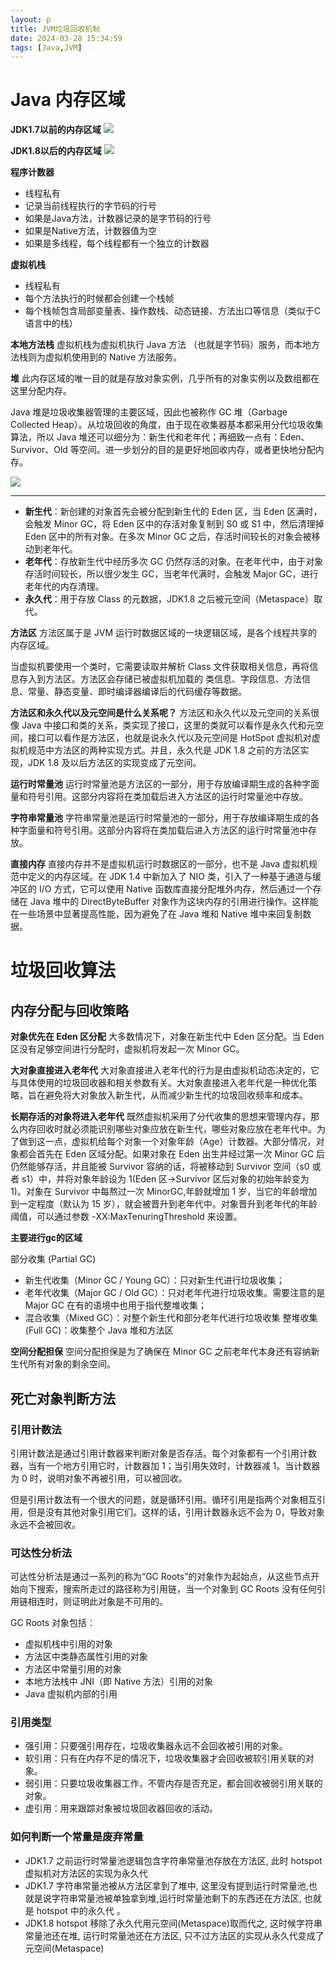 ```yaml
---
layout: p
title: JVM垃圾回收机制
date: 2024-03-28 15:34:59
tags: [Java,JVM]
---
```


# Java 内存区域

**JDK1.7以前的内存区域**
![](https://pic.liahnu.top/img/202403281536095.png)

**JDK1.8以后的内存区域**
![](https://oss.javaguide.cn/github/javaguide/java/jvm/java-runtime-data-areas-jdk1.8.png)


**程序计数器**

- 线程私有
- 记录当前线程执行的字节码的行号
- 如果是Java方法，计数器记录的是字节码的行号
- 如果是Native方法，计数器值为空
- 如果是多线程，每个线程都有一个独立的计数器


**虚拟机栈**

- 线程私有
- 每个方法执行的时候都会创建一个栈帧
- 每个栈帧包含局部变量表、操作数栈、动态链接、方法出口等信息（类似于C语言中的栈）

**本地方法栈**
虚拟机栈为虚拟机执行 Java 方法 （也就是字节码）服务，而本地方法栈则为虚拟机使用到的 Native 方法服务。 

**堆**
此内存区域的唯一目的就是存放对象实例，几乎所有的对象实例以及数组都在这里分配内存。

Java 堆是垃圾收集器管理的主要区域，因此也被称作 GC 堆（Garbage Collected Heap）。从垃圾回收的角度，由于现在收集器基本都采用分代垃圾收集算法，所以 Java 堆还可以细分为：新生代和老年代；再细致一点有：Eden、Survivor、Old 等空间。进一步划分的目的是更好地回收内存，或者更快地分配内存。

![](https://oss.javaguide.cn/github/javaguide/java/jvm/hotspot-heap-structure.png)

****
- **新生代**：新创建的对象首先会被分配到新生代的 Eden 区，当 Eden 区满时，会触发 Minor GC，将 Eden 区中的存活对象复制到 S0 或 S1 中，然后清理掉 Eden 区中的所有对象。在多次 Minor GC 之后，存活时间较长的对象会被移动到老年代。
- **老年代**：存放新生代中经历多次 GC 仍然存活的对象。在老年代中，由于对象存活时间较长，所以很少发生 GC，当老年代满时，会触发 Major GC，进行老年代的内存清理。
- **永久代**：用于存放 Class 的元数据，JDK1.8 之后被元空间（Metaspace）取代。

**方法区**
方法区属于是 JVM 运行时数据区域的一块逻辑区域，是各个线程共享的内存区域。

当虚拟机要使用一个类时，它需要读取并解析 Class 文件获取相关信息，再将信息存入到方法区。方法区会存储已被虚拟机加载的 类信息、字段信息、方法信息、常量、静态变量、即时编译器编译后的代码缓存等数据。

**方法区和永久代以及元空间是什么关系呢？**
方法区和永久代以及元空间的关系很像 Java 中接口和类的关系，类实现了接口，这里的类就可以看作是永久代和元空间，接口可以看作是方法区，也就是说永久代以及元空间是 HotSpot 虚拟机对虚拟机规范中方法区的两种实现方式。并且，永久代是 JDK 1.8 之前的方法区实现，JDK 1.8 及以后方法区的实现变成了元空间。

**运行时常量池**
运行时常量池是方法区的一部分，用于存放编译期生成的各种字面量和符号引用。这部分内容将在类加载后进入方法区的运行时常量池中存放。

**字符串常量池**
字符串常量池是运行时常量池的一部分，用于存放编译期生成的各种字面量和符号引用。这部分内容将在类加载后进入方法区的运行时常量池中存放。

**直接内存**
直接内存并不是虚拟机运行时数据区的一部分，也不是 Java 虚拟机规范中定义的内存区域。在 JDK 1.4 中新加入了 NIO 类，引入了一种基于通道与缓冲区的 I/O 方式，它可以使用 Native 函数库直接分配堆外内存，然后通过一个存储在 Java 堆中的 DirectByteBuffer 对象作为这块内存的引用进行操作。这样能在一些场景中显著提高性能，因为避免了在 Java 堆和 Native 堆中来回复制数据。

# 垃圾回收算法

## 内存分配与回收策略

**对象优先在 Eden 区分配**
大多数情况下，对象在新生代中 Eden 区分配。当 Eden 区没有足够空间进行分配时，虚拟机将发起一次 Minor GC。

**大对象直接进入老年代**
大对象直接进入老年代的行为是由虚拟机动态决定的，它与具体使用的垃圾回收器和相关参数有关。大对象直接进入老年代是一种优化策略，旨在避免将大对象放入新生代，从而减少新生代的垃圾回收频率和成本。

**长期存活的对象将进入老年代**
既然虚拟机采用了分代收集的思想来管理内存，那么内存回收时就必须能识别哪些对象应放在新生代，哪些对象应放在老年代中。为了做到这一点，虚拟机给每个对象一个对象年龄（Age）计数器。大部分情况，对象都会首先在 Eden 区域分配。如果对象在 Eden 出生并经过第一次 Minor GC 后仍然能够存活，并且能被 Survivor 容纳的话，将被移动到 Survivor 空间（s0 或者 s1）中，并将对象年龄设为 1(Eden 区->Survivor 区后对象的初始年龄变为 1)。对象在 Survivor 中每熬过一次 MinorGC,年龄就增加 1 岁，当它的年龄增加到一定程度（默认为 15 岁），就会被晋升到老年代中。对象晋升到老年代的年龄阈值，可以通过参数 -XX:MaxTenuringThreshold 来设置。

**主要进行gc的区域**

部分收集 (Partial GC)
- 新生代收集（Minor GC / Young GC）：只对新生代进行垃圾收集；
- 老年代收集（Major GC / Old GC）：只对老年代进行垃圾收集。需要注意的是 Major GC 在有的语境中也用于指代整堆收集；
- 混合收集（Mixed GC）：对整个新生代和部分老年代进行垃圾收集
整堆收集 (Full GC)：收集整个 Java 堆和方法区

**空间分配担保**
空间分配担保是为了确保在 Minor GC 之前老年代本身还有容纳新生代所有对象的剩余空间。

## 死亡对象判断方法

### 引用计数法

引用计数法是通过引用计数器来判断对象是否存活。每个对象都有一个引用计数器，当有一个地方引用它时，计数器加 1；当引用失效时，计数器减 1。当计数器为 0 时，说明对象不再被引用，可以被回收。

但是引用计数法有一个很大的问题，就是循环引用。循环引用是指两个对象相互引用，但是没有其他对象引用它们。这样的话，引用计数器永远不会为 0，导致对象永远不会被回收。

### 可达性分析法

可达性分析法是通过一系列的称为“GC Roots”的对象作为起始点，从这些节点开始向下搜索，搜索所走过的路径称为引用链，当一个对象到 GC Roots 没有任何引用链相连时，则证明此对象是不可用的。

GC Roots 对象包括：
- 虚拟机栈中引用的对象
- 方法区中类静态属性引用的对象
- 方法区中常量引用的对象
- 本地方法栈中 JNI（即 Native 方法）引用的对象
- Java 虚拟机内部的引用

### 引用类型

- 强引用：只要强引用存在，垃圾收集器永远不会回收被引用的对象。
- 软引用：只有在内存不足的情况下，垃圾收集器才会回收被软引用关联的对象。
- 弱引用：只要垃圾收集器工作，不管内存是否充足，都会回收被弱引用关联的对象。
- 虚引用：用来跟踪对象被垃圾回收器回收的活动。


### 如何判断一个常量是废弃常量

- JDK1.7 之前运行时常量池逻辑包含字符串常量池存放在方法区, 此时 hotspot 虚拟机对方法区的实现为永久代
- JDK1.7 字符串常量池被从方法区拿到了堆中, 这里没有提到运行时常量池,也就是说字符串常量池被单独拿到堆,运行时常量池剩下的东西还在方法区, 也就是 hotspot 中的永久代 。
- JDK1.8 hotspot 移除了永久代用元空间(Metaspace)取而代之, 这时候字符串常量池还在堆, 运行时常量池还在方法区, 只不过方法区的实现从永久代变成了元空间(Metaspace)











